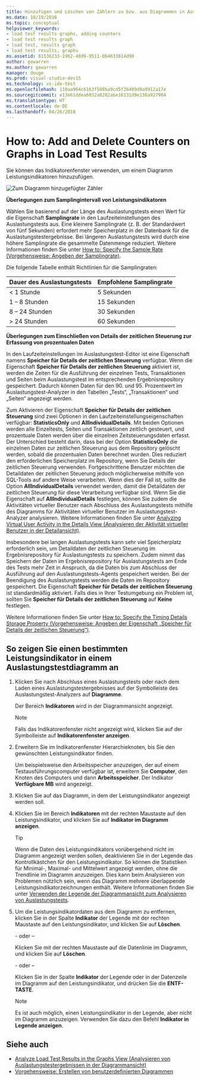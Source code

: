 ```yaml
---
title: Hinzufügen und Löschen von Zählern zu bzw. aus Diagrammen in Auslastungstestergebnissen in Visual Studio
ms.date: 10/19/2016
ms.topic: conceptual
helpviewer_keywords:
- load test results graphs, adding counters
- load test results graph
- load test, results graph
- load test results, graphs
ms.assetid: 81536233-1962-40d9-9511-0b4633814d90
author: gewarren
ms.author: gewarren
manager: douge
ms.prod: visual-studio-dev15
ms.technology: vs-ide-test
ms.openlocfilehash: 110aa964c6163f508ba9cd5f26409d0a9912a17e
ms.sourcegitcommit: e13e61ddea6032a8282abe16131d9e136a927984
ms.translationtype: HT
ms.contentlocale: de-DE
ms.lasthandoff: 04/26/2018
---
```

# <a name="how-to-add-and-delete-counters-on-graphs-in-load-test-results"></a>How to: Add and Delete Counters on Graphs in Load Test Results

Sie können das Indikatorenfenster verwenden, um einem Diagramm Leistungsindikatoren hinzuzufügen.

 ![Zum Diagramm hinzugefügter Zähler](../test/media/ltest_selectcounter.png "LTest_SelectCounter")

 **Überlegungen zum Samplingintervall von Leistungsindikatoren**

 Wählen Sie basierend auf der Länge des Auslastungstests einen Wert für die Eigenschaft **Samplingrate** in den Laufzeiteinstellungen des Auslastungstests aus. Eine kleinere Samplingrate (z. B. der Standardwert von fünf Sekunden) erfordert mehr Speicherplatz in der Datenbank für die Auslastungstestergebnisse. Bei längeren Auslastungstests wird durch eine höhere Samplingrate die gesammelte Datenmenge reduziert. Weitere Informationen finden Sie unter [How to: Specify the Sample Rate (Vorgehensweise: Angeben der Samplingrate)](../test/how-to-specify-the-sample-rate-for-a-load-test.md).

 Die folgende Tabelle enthält Richtlinien für die Samplingraten:

|Dauer des Auslastungstests|Empfohlene Samplingrate|
|------------------------|-----------------------------|
|\< 1 Stunde|5 Sekunden|
|1 – 8 Stunden|15 Sekunden|
|8 – 24 Stunden|30 Sekunden|
|> 24 Stunden|60 Sekunden|

 **Überlegungen zum Einschließen von Details der zeitlichen Steuerung zur Erfassung von prozentualen Daten**

 In den Laufzeiteinstellungen im Auslastungstest-Editor ist eine Eigenschaft namens **Speicher für Details der zeitlichen Steuerung** verfügbar. Wenn die Eigenschaft **Speicher für Details der zeitlichen Steuerung** aktiviert ist, werden die Zeiten für die Ausführung der einzelnen Tests, Transaktionen und Seiten beim Auslastungstest im entsprechenden Ergebnisrepository gespeichert. Dadurch können Daten für den 90. und 95. Prozentwert im Auslastungstest-Analyzer in den Tabellen „Tests“, „Transaktionen“ und „Seiten“ angezeigt werden.

 Zum Aktivieren der Eigenschaft **Speicher für Details der zeitlichen Steuerung** sind zwei Optionen in den Laufzeiteinstellungseigenschaften verfügbar: **StatisticsOnly** und **AllIndividualDetails**. Mit beiden Optionen werden alle Einzeltests, Seiten und Transaktionen zeitlich gesteuert, und prozentuale Daten werden über die einzelnen Zeitsteuerungsdaten erfasst. Der Unterschied besteht darin, dass bei der Option **StatisticsOnly** die einzelnen Daten zur zeitlichen Steuerung aus dem Repository gelöscht werden, sobald die prozentualen Daten berechnet wurden. Dies reduziert den erforderlichen Speicherplatz im Repository, wenn Sie Details der zeitlichen Steuerung verwenden. Fortgeschrittene Benutzer möchten die Detaildaten der zeitlichen Steuerung jedoch möglicherweise mithilfe von SQL-Tools auf andere Weise verarbeiten. Wenn dies der Fall ist, sollte die Option **AllIndividualDetails** verwendet werden, damit die Detaildaten der zeitlichen Steuerung für diese Verarbeitung verfügbar sind. Wenn Sie die Eigenschaft auf **AllIndividualDetails** festlegen, können Sie zudem die Aktivitäten virtueller Benutzer nach Abschluss des Auslastungstests mithilfe des Diagramms für Aktivitäten virtueller Benutzer im Auslastungstest-Analyzer analysieren. Weitere Informationen finden Sie unter [Analyzing Virtual User Activity in the Details View (Analysieren der Aktivität virtueller Benutzer in der Detailansicht)](../test/analyze-load-test-virtual-user-activity-in-the-details-view.md).

Insbesondere bei langen Auslastungstests kann sehr viel Speicherplatz erforderlich sein, um Detaildaten der zeitlichen Steuerung im Ergebnisrepository für Auslastungstests zu speichern. Zudem nimmt das Speichern der Daten im Ergebnisrepository für Auslastungstests am Ende des Tests mehr Zeit in Anspruch, da die Daten bis zum Abschluss der Ausführung auf den Auslastungstests-Agents gespeichert werden. Bei der Beendigung des Auslastungstests werden die Daten im Repository gespeichert. Die Eigenschaft **Speicher für Details der zeitlichen Steuerung** ist standardmäßig aktiviert. Falls dies in Ihrer Testumgebung ein Problem ist, sollten Sie **Speicher für Details der zeitlichen Steuerung** auf **Keine** festlegen.

Weitere Informationen finden Sie unter [How to: Specify the Timing Details Storage Property (Vorgehensweise: Angeben der Eigenschaft „Speicher für Details der zeitlichen Steuerung“)](../test/how-to-specify-the-timing-details-storage-property-for-a-load-test.md).

## <a name="to-display-a-particular-performance-counter-on-a-load-test-graph"></a>So zeigen Sie einen bestimmten Leistungsindikator in einem Auslastungstestdiagramm an

1.  Klicken Sie nach Abschluss eines Auslastungstests oder nach dem Laden eines Auslastungstestergebnisses auf der Symbolleiste des Auslastungstest-Analyzers auf **Diagramme**.

     Der Bereich **Indikatoren** wird in der Diagrammansicht angezeigt.

    > [!NOTE]
    > Falls das Indikatorenfenster nicht angezeigt wird, klicken Sie auf der Symbolleiste auf **Indikatorenfenster anzeigen**.

2.  Erweitern Sie im Indikatorenfenster Hierarchieknoten, bis Sie den gewünschten Leistungsindikator finden.

     Um beispielsweise den Arbeitsspeicher anzuzeigen, der auf einem Testausführungscomputer verfügbar ist, erweitern Sie **Computer**, den Knoten des Computers und dann **Arbeitsspeicher**. Der Indikator **Verfügbare MB** wird angezeigt.

3.  Klicken Sie auf das Diagramm, in dem der Leistungsindikator angezeigt werden soll.

4.  Klicken Sie im Bereich **Indikatoren** mit der rechten Maustaste auf den Leistungsindikator, und klicken Sie auf **Indikator im Diagramm anzeigen**.

    > [!TIP]
    > Wenn die Daten des Leistungsindikators vorübergehend nicht im Diagramm angezeigt werden sollen, deaktivieren Sie in der Legende das Kontrollkästchen für den Leistungsindikator. So können die Statistiken für Minimal-, Maximal- und Mittelwert angezeigt werden, ohne die Trendlinie im Diagramm anzuzeigen. Dies kann beim Analysieren von Problemen nützlich sein, wenn das Diagramm mehrere überlappende Leistungsindikatorzeichnungen enthält. Weitere Informationen finden Sie unter [Verwenden der Legende der Diagrammansicht zum Analysieren von Auslastungstests](../test/use-the-graphs-view-legend-to-analyze-load-tests.md).

5.  Um die Leistungsindikatordaten aus dem Diagramm zu entfernen, klicken Sie in der Spalte **Indikator** der Legende mit der rechten Maustaste auf den Leistungsindikator, und klicken Sie auf **Löschen**.

     \- oder –

     Klicken Sie mit der rechten Maustaste auf die Datenlinie im Diagramm, und klicken Sie auf **Löschen**.

     \- oder –

     Klicken Sie in der Spalte **Indikator** der Legende oder in der Datenzeile im Diagramm auf den Leistungsindikator, und drücken Sie die **ENTF-TASTE**.

    > [!NOTE]
    > Es ist auch möglich, einen Leistungsindikator in der Legende, aber nicht im Diagramm anzuzeigen. Verwenden Sie dazu den Befehl **Indikator in Legende anzeigen**.

## <a name="see-also"></a>Siehe auch

- [Analyze Load Test Results in the Graphs View (Analysieren von Auslastungstestergebnissen in der Diagrammansicht)](../test/analyze-load-test-results-in-the-graphs-view.md)
- [Vorgehensweise: Erstellen von benutzerdefinierten Diagrammen](../test/how-to-create-custom-graphs-in-load-test-results.md)